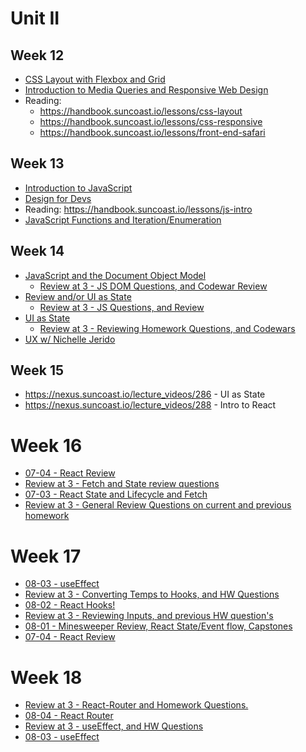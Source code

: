 # Unit II

## Week 12

- [CSS Layout with Flexbox and Grid](https://nexus.suncoast.io/lecture_videos/270)
- [Introduction to Media Queries and Responsive Web Design](https://nexus.suncoast.io/lecture_videos/272)
- Reading:
  - https://handbook.suncoast.io/lessons/css-layout
  - https://handbook.suncoast.io/lessons/css-responsive
  - https://handbook.suncoast.io/lessons/front-end-safari

## Week 13

- [Introduction to JavaScript](https://nexus.suncoast.io/lecture_videos/275)
- [Design for Devs](https://nexus.suncoast.io/lecture_videos/70)
- Reading: https://handbook.suncoast.io/lessons/js-intro
- [JavaScript Functions and Iteration/Enumeration](https://nexus.suncoast.io/lecture_videos/277)

## Week 14

- [JavaScript and the Document Object Model](https://nexus.suncoast.io/lecture_videos/280)
  - [Review at 3 - JS DOM Questions, and Codewar Review](https://nexus.suncoast.io/lecture_videos/281)
- [Review and/or UI as State](https://nexus.suncoast.io/lecture_videos/282)
  - [Review at 3 - JS Questions, and Review](https://nexus.suncoast.io/lecture_videos/283)
- [UI as State](https://nexus.suncoast.io/lecture_videos/286)
  - [Review at 3 - Reviewing Homework Questions, and Codewars](https://nexus.suncoast.io/lecture_videos/287)
- [UX w/ Nichelle Jerido](https://nexus.suncoast.io/lecture_videos/285)

## Week 15

- https://nexus.suncoast.io/lecture_videos/286 - UI as State
- https://nexus.suncoast.io/lecture_videos/288 - Intro to React

# Week 16

- [07-04 - React Review](https://nexus.suncoast.io/lecture_videos/292)
- [Review at 3 - Fetch and State review questions](https://nexus.suncoast.io/lecture_videos/291)
- [07-03 - React State and Lifecycle and Fetch](https://nexus.suncoast.io/lecture_videos/290)
- [Review at 3 - General Review Questions on current and previous homework](https://nexus.suncoast.io/lecture_videos/289)

# Week 17

-   [08-03 - useEffect](https://nexus.suncoast.io/lecture_videos/297)
-   [Review at 3 - Converting Temps to Hooks, and HW Questions](https://nexus.suncoast.io/lecture_videos/296)
-   [08-02 - React Hooks!](https://nexus.suncoast.io/lecture_videos/295)
-   [Review at 3 - Reviewing Inputs, and previous HW question's](https://nexus.suncoast.io/lecture_videos/294)
-   [08-01 - Minesweeper Review, React State/Event flow, Capstones](https://nexus.suncoast.io/lecture_videos/293)
-   [07-04 - React Review](https://nexus.suncoast.io/lecture_videos/292)

# Week 18

- [Review at 3 - React-Router and Homework Questions.](https://nexus.suncoast.io/lecture_videos/300)
- [08-04 - React Router](https://nexus.suncoast.io/lecture_videos/299)
- [Review at 3 - useEffect, and HW Questions](https://nexus.suncoast.io/lecture_videos/298)
- [08-03 - useEffect](https://nexus.suncoast.io/lecture_videos/297)
